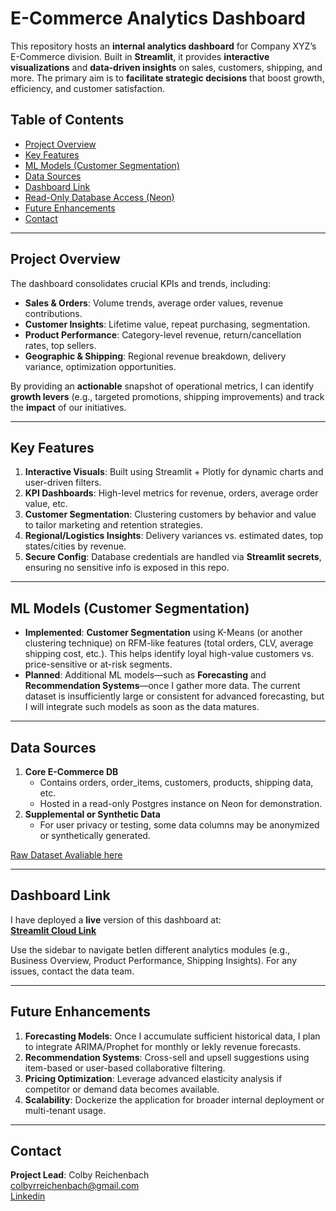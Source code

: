 # E-Commerce Analytics Dashboard

This repository hosts an **internal analytics dashboard** for Company XYZ’s E-Commerce division. Built in **Streamlit**, it provides **interactive visualizations** and **data-driven insights** on sales, customers, shipping, and more. The primary aim is to **facilitate strategic decisions** that boost growth, efficiency, and customer satisfaction.

## Table of Contents
- [Project Overview](#project-overview)  
- [Key Features](#key-features)  
- [ML Models (Customer Segmentation)](#ml-models-customer-segmentation)  
- [Data Sources](#data-sources)  
- [Dashboard Link](#dashboard-link)  
- [Read-Only Database Access (Neon)](#read-only-database-access-neon)  
- [Future Enhancements](#future-enhancements)  
- [Contact](#contact)  

---

## Project Overview
The dashboard consolidates crucial KPIs and trends, including:

- **Sales & Orders**: Volume trends, average order values, revenue contributions.  
- **Customer Insights**: Lifetime value, repeat purchasing, segmentation.  
- **Product Performance**: Category-level revenue, return/cancellation rates, top sellers.  
- **Geographic & Shipping**: Regional revenue breakdown, delivery variance, optimization opportunities.

By providing an **actionable** snapshot of operational metrics, I can identify **growth levers** (e.g., targeted promotions, shipping improvements) and track the **impact** of our initiatives.

---

## Key Features
1. **Interactive Visuals**: Built using Streamlit + Plotly for dynamic charts and user-driven filters.  
2. **KPI Dashboards**: High-level metrics for revenue, orders, average order value, etc.  
3. **Customer Segmentation**: Clustering customers by behavior and value to tailor marketing and retention strategies.  
4. **Regional/Logistics Insights**: Delivery variances vs. estimated dates, top states/cities by revenue.  
5. **Secure Config**: Database credentials are handled via **Streamlit secrets**, ensuring no sensitive info is exposed in this repo.

---

## ML Models (Customer Segmentation)
- **Implemented**: **Customer Segmentation** using K-Means (or another clustering technique) on RFM-like features (total orders, CLV, average shipping cost, etc.). This helps identify loyal high-value customers vs. price-sensitive or at-risk segments.  
- **Planned**: Additional ML models—such as **Forecasting** and **Recommendation Systems**—once I gather more data. The current dataset is insufficiently large or consistent for advanced forecasting, but I will integrate such models as soon as the data matures.

---

## Data Sources
1. **Core E-Commerce DB**  
   - Contains orders, order_items, customers, products, shipping data, etc.  
   - Hosted in a read-only Postgres instance on Neon for demonstration.  
2. **Supplemental or Synthetic Data**  
   - For user privacy or testing, some data columns may be anonymized or synthetically generated.  

[Raw Dataset Avaliable here](https://www.kaggle.com/datasets/olistbr/brazilian-ecommerce)

---

## Dashboard Link
I have deployed a **live** version of this dashboard at:  
**[Streamlit Cloud Link](https://ecommerce-dhsrx49ubnacpn9adyrh9n.streamlit.app)**  

Use the sidebar to navigate betIen different analytics modules (e.g., Business Overview, Product Performance, Shipping Insights). For any issues, contact the data team.

---

## Future Enhancements
1. **Forecasting Models**: Once I accumulate sufficient historical data, I plan to integrate ARIMA/Prophet for monthly or Iekly revenue forecasts.  
2. **Recommendation Systems**: Cross-sell and upsell suggestions using item-based or user-based collaborative filtering.  
3. **Pricing Optimization**: Leverage advanced elasticity analysis if competitor or demand data becomes available.  
4. **Scalability**: Dockerize the application for broader internal deployment or multi-tenant usage.

---

## Contact
**Project Lead**: Colby Reichenbach  
[colbyrreichenbach@gmail.com](mailto:colbyrreichenbach@gmail.com)  
[Linkedin](https://www.linkedin.com/in/colby-reichenbach/)
